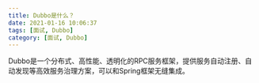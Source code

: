 ```yaml
---
title: Dubbo是什么？
date: 2021-01-16 10:06:37
tags: [面试, Dubbo]
category: [面试, Dubbo]
---
```


Dubbo是一个分布式、高性能、透明化的RPC服务框架，提供服务自动注册、自动发现等高效服务治理方案，可以和Spring框架无缝集成。

